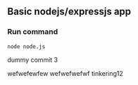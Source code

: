 ## Basic nodejs/expressjs app 

### Run command 
```
node node.js
```

dummy commit 3


wefwefewfew
wefwefwefwf
tinkering12
